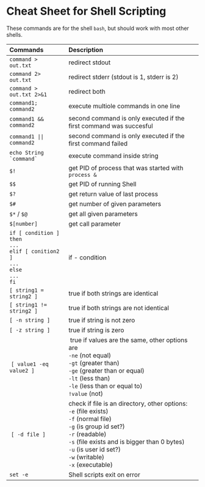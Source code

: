 # Cheat Sheet for Shell Scripting
These commands are for the shell `bash`, but should work with most other shells.

| Commands                                      | Description
| :---                                          | :---
| `command > out.txt`                           | redirect stdout
| `command 2> out.txt`                          | redirect stderr (stdout is 1, stderr is 2)
| `command > out.txt 2>&1`                      | redirect both
| `command1; command2`                          | execute multiole commands in one line
| `command1 && command2`                        | second command is only executed if the first command was succesful
| `command1 \|\| command2`                      | second command is only executed if the first command failed
| ``echo String `command` ``                    | execute command inside string
| `$!`                                          | get PID of process that was started with `process &`
| `$$`                                          | get PID of running Shell
| `$?`                                          | get return value of last process
| `$#`                                          | get number of given parameters
| `$*` / `$@`                                   | get all given parameters
| `$[number]`                                   | get call parameter
| `if [ condition ]` <br> `then` <br> `...` <br>`elif [ conition2 ]` <br> `...` <br> `else` <br>`...` <br> `fi` | if - condition
| `[ string1 = string2 ]`                       | true if both strings are identical
| `[ string1 != string2 ]`                      | true if both strings are not identical
| `[ -n string ]`                               | true if string is not zero
| `[ -z string ]`                               | true if string is zero
| `[ value1 -eq value2 ]`                       | true if values are the same, other options are <br> `-ne` (not equal) <br> `-gt` (greater than) <br> `-ge` (greater than or equal) <br> `-lt` (less than) <br> `-le` (less than or equal to) <br> `!value` (not)
| `[ -d file ]`                                 | check if file is an directory, other options: <br> `-e` (file exists) <br> `-f` (normal file) <br> `-g` (is group id set?) <br> `-r` (readable) <br> `-s` (file exists and is bigger than 0 bytes) <br> `-u` (is user id set?) <br> `-w` (writable) <br> `-x` (executable) 
| `set -e`                                      | Shell scripts exit on error